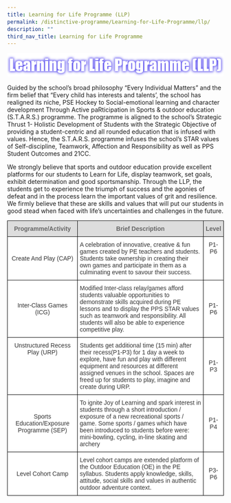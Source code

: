 ```yaml
---
title: Learning for Life Programme (LLP)
permalink: /distinctive-programme/Learning-for-Life-Programme/llp/
description: ""
third_nav_title: Learning for Life Programme
---
```

![](/images/Learningforlife.png)


Guided by the school’s broad philosophy “Every Individual Matters” and the firm belief that “Every child has interests and talents’, the school has realigned its niche, PSE Hockey to Social-emotional learning and character development Through Active paRticipation in Sports & outdoor education (S.T.A.R.S.) programme. The programme is aligned to the school’s Strategic Thrust 1- Holistic Development of Students with the Strategic Objective of providing a student-centric and all rounded education that is infused with values. Hence, the S.T.A.R.S. programme infuses the school’s STAR values of Self-discipline, Teamwork, Affection and Responsibility as well as PPS Student Outcomes and 21CC.

We strongly believe that sports and outdoor education provide excellent platforms for our students to Learn for Life, display teamwork, set goals, exhibit determination and good sportsmanship. Through the LLP, the students get to experience the triumph of success and the agonies of defeat and in the process learn the important values of grit and resilience. We firmly believe that these are skills and values that will put our students in good stead when faced with life’s uncertainties and challenges in the future.

<style type="text/css">
.tg  {border-collapse:collapse;border-spacing:0;margin:0px auto;}
.tg td{border-color:black;border-style:solid;border-width:1px;font-family:Arial, sans-serif;font-size:14px;
  overflow:hidden;padding:10px 5px;word-break:normal;}
.tg th{border-color:black;border-style:solid;border-width:1px;font-family:Arial, sans-serif;font-size:14px;
  font-weight:normal;overflow:hidden;padding:10px 5px;word-break:normal;}
.tg .tg-tlx9{background-color:#FFF;color:#333;text-align:center;vertical-align:top}
.tg .tg-citn{background-color:#FFF;color:#333;text-align:left;vertical-align:top}
.tg .tg-feqv{background-color:#DDD;color:#666;font-weight:bold;text-align:center;vertical-align:middle}
.tg .tg-2rp9{background-color:#FFF;color:#333;text-align:center;vertical-align:middle}
.tg .tg-7fd7{background-color:#FFF;color:#333;text-align:left;vertical-align:middle}
</style>
<table class="tg">
<tbody>
  <tr>
    <td class="tg-feqv"><span style="color:#666;background-color:#DDD">Programme/Activity</span></td>
    <td class="tg-feqv"><span style="color:#666;background-color:#DDD">Brief Description</span></td>
    <td class="tg-feqv"><span style="color:#666;background-color:#DDD">Level</span></td>
  </tr>
  <tr>
    <td class="tg-2rp9">Create And Play (CAP)</td>
    <td class="tg-citn">A celebration of innovative, creative &amp; fun games created by PE teachers and students. Students take ownership in creating their own games and participate in them as a culminating event to savour their success.</td>
    <td class="tg-tlx9">       P1-P6 </td>
  </tr>
  <tr>
    <td class="tg-2rp9"> Inter-Class Games (ICG)</td>
    <td class="tg-citn">Modified Inter-class relay/games afford students valuable opportunities to demonstrate skills acquired during PE lessons and to display the PPS STAR values such as teamwork and responsibility. All students will also be able to experience competitive play. </td>
    <td class="tg-2rp9"> P1-P6</td>
  </tr>
  <tr>
    <td class="tg-tlx9">Unstructured Recess Play (URP)  </td>
    <td class="tg-citn">Students get additional time (15 min) after their recess(P1-P3) for 1 day a week to explore, have fun and play with different equipment and resources at different assigned venues in the school. Spaces are freed up for students to play, imagine and create during URP.  </td>
    <td class="tg-2rp9"> P1-P3</td>
  </tr>
  <tr>
    <td class="tg-2rp9"> Sports Education/Exposure Programme (SEP)</td>
    <td class="tg-7fd7"> To ignite Joy of Learning and spark interest in students through a short introduction / exposure of a new recreational sports / game. Some sports / games which have been introduced to students before were: mini-bowling, cycling, in-line skating and archery</td>
    <td class="tg-2rp9"> P1-P4</td>
  </tr>
  <tr>
    <td class="tg-2rp9"> Level Cohort Camp</td>
    <td class="tg-7fd7"> Level cohort camps are extended platform of the Outdoor Education (OE) in the PE syllabus. Students apply knowledge, skills, attitude, social skills and values in authentic outdoor adventure context. </td>
    <td class="tg-2rp9">P3-P6 </td>
  </tr>
</tbody>
</table>
